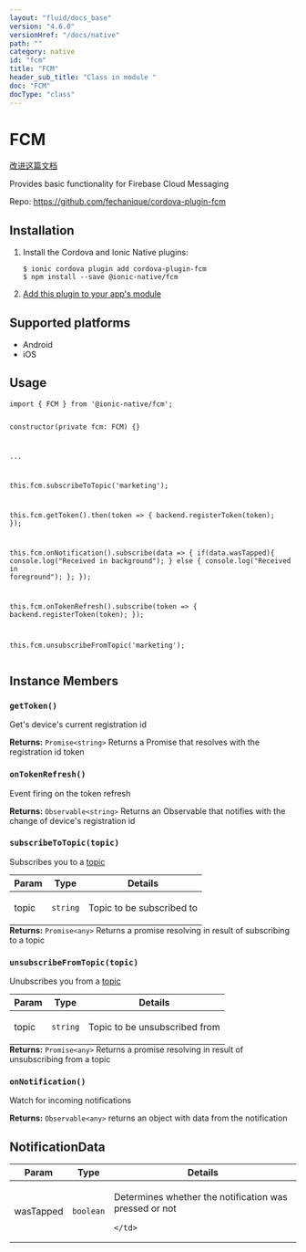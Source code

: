 ```yaml
---
layout: "fluid/docs_base"
version: "4.6.0"
versionHref: "/docs/native"
path: ""
category: native
id: "fcm"
title: "FCM"
header_sub_title: "Class in module "
doc: "FCM"
docType: "class"
---
```


<h1 class="api-title">FCM</h1>

<a class="improve-v2-docs" href="http://github.com/ionic-team/ionic-native/edit/master/src/@ionic-native/plugins/fcm/index.ts#L18">
  改进这篇文档
</a>







<p>Provides basic functionality for Firebase Cloud Messaging</p>


<p>Repo:
  <a href="https://github.com/fechanique/cordova-plugin-fcm">
    https://github.com/fechanique/cordova-plugin-fcm
  </a>
</p>


<h2><a class="anchor" name="installation" href="#installation"></a>Installation</h2>
<ol class="installation">
  <li>Install the Cordova and Ionic Native plugins:<br>
    <pre><code class="nohighlight">$ ionic cordova plugin add cordova-plugin-fcm
$ npm install --save @ionic-native/fcm
</code></pre>
  </li>
  <li><a href="https://ionicframework.com/docs/native/#Add_Plugins_to_Your_App_Module">Add this plugin to your app's module</a></li>
</ol>



<h2><a class="anchor" name="platforms" href="#platforms"></a>Supported platforms</h2>
<ul>
  <li>Android</li><li>iOS</li>
</ul>






<h2><a class="anchor" name="usage" href="#usage"></a>Usage</h2>
<pre><code class="lang-typescript">import { FCM } from &#39;@ionic-native/fcm&#39;;

constructor(private fcm: FCM) {}

...

this.fcm.subscribeToTopic(&#39;marketing&#39;);

this.fcm.getToken().then(token =&gt; {
  backend.registerToken(token);
});

this.fcm.onNotification().subscribe(data =&gt; {
  if(data.wasTapped){
    console.log(&quot;Received in background&quot;);
  } else {
    console.log(&quot;Received in foreground&quot;);
  };
});

this.fcm.onTokenRefresh().subscribe(token =&gt; {
  backend.registerToken(token);
});

this.fcm.unsubscribeFromTopic(&#39;marketing&#39;);
</code></pre>








<h2><a class="anchor" name="instance-members" href="#instance-members"></a>Instance Members</h2>
<h3><a class="anchor" name="getToken" href="#getToken"></a><code>getToken()</code></h3>


Get's device's current registration id



<div class="return-value" markdown="1">
  <i class="icon ion-arrow-return-left"></i>
  <b>Returns:</b> <code>Promise&lt;string&gt;</code> Returns a Promise that resolves with the registration id token
</div><h3><a class="anchor" name="onTokenRefresh" href="#onTokenRefresh"></a><code>onTokenRefresh()</code></h3>




Event firing on the token refresh



<div class="return-value" markdown="1">
  <i class="icon ion-arrow-return-left"></i>
  <b>Returns:</b> <code>Observable&lt;string&gt;</code> Returns an Observable that notifies with the change of device's registration id
</div><h3><a class="anchor" name="subscribeToTopic" href="#subscribeToTopic"></a><code>subscribeToTopic(topic)</code></h3>


Subscribes you to a [topic](https://firebase.google.com/docs/notifications/android/console-topics)

<table class="table param-table" style="margin:0;">
  <thead>
  <tr>
    <th>Param</th>
    <th>Type</th>
    <th>Details</th>
  </tr>
  </thead>
  <tbody>
  <tr>
    <td>
      topic</td>
    <td>
      <code>string</code>
    </td>
    <td>
      <p>Topic to be subscribed to</p>
</td>
  </tr>
  </tbody>
</table>

<div class="return-value" markdown="1">
  <i class="icon ion-arrow-return-left"></i>
  <b>Returns:</b> <code>Promise&lt;any&gt;</code> Returns a promise resolving in result of subscribing to a topic
</div><h3><a class="anchor" name="unsubscribeFromTopic" href="#unsubscribeFromTopic"></a><code>unsubscribeFromTopic(topic)</code></h3>


Unubscribes you from a [topic](https://firebase.google.com/docs/notifications/android/console-topics)

<table class="table param-table" style="margin:0;">
  <thead>
  <tr>
    <th>Param</th>
    <th>Type</th>
    <th>Details</th>
  </tr>
  </thead>
  <tbody>
  <tr>
    <td>
      topic</td>
    <td>
      <code>string</code>
    </td>
    <td>
      <p>Topic to be unsubscribed from</p>
</td>
  </tr>
  </tbody>
</table>

<div class="return-value" markdown="1">
  <i class="icon ion-arrow-return-left"></i>
  <b>Returns:</b> <code>Promise&lt;any&gt;</code> Returns a promise resolving in result of unsubscribing from a topic
</div><h3><a class="anchor" name="onNotification" href="#onNotification"></a><code>onNotification()</code></h3>




Watch for incoming notifications



<div class="return-value" markdown="1">
  <i class="icon ion-arrow-return-left"></i>
  <b>Returns:</b> <code>Observable&lt;any&gt;</code> returns an object with data from the notification
</div>





<h2><a class="anchor" name="NotificationData" href="#NotificationData"></a>NotificationData</h2>

<table class="table param-table" style="margin:0;">
  <thead>
  <tr>
    <th>Param</th>
    <th>Type</th>
    <th>Details</th>
  </tr>
  </thead>
  <tbody>

  <tr>
    <td>
      wasTapped
    </td>
    <td>
      <code>boolean</code>
    </td>
    <td>
      <p>Determines whether the notification was pressed or not</p>


    </td>
  </tr>

  </tbody>
</table>





